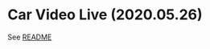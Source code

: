 # Car Video Live (2020.05.26)

See [README](https://github.com/Ranxi/car_video_live/blob/nvenc_dev/readme.md)
